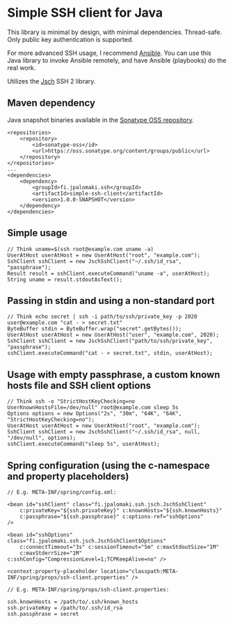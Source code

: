 # Simple SSH client for Java

This library is minimal by design, with minimal dependencies. Thread-safe. Only public
key authentication is supported.

For more advanced SSH usage, I recommend [Ansible](https://github.com/ansible/ansible). You can
use this Java library to invoke Ansible remotely, and have Ansible (playbooks) do the real work.

Utilizes the [Jsch](http://www.jcraft.com/jsch) SSH 2 library.

## Maven dependency

Java snapshot binaries available in the [Sonatype OSS repository](https://oss.sonatype.org/content/groups/public).

    <repositories>
        <repository>
            <id>sonatype-oss</id>
            <url>https://oss.sonatype.org/content/groups/public</url>
        </repository>
    </repositories>
    ...
    <dependencies>
        <dependency>
            <groupId>fi.jpalomaki.ssh</groupId>
            <artifactId>simple-ssh-client</artifactId>
            <version>1.0.0-SNAPSHOT</version>
        </dependency>
    </dependencies>

## Simple usage

    // Think uname=$(ssh root@example.com uname -a)
    UserAtHost userAtHost = new UserAtHost("root", "example.com");
    SshClient sshClient = new JschSshClient("~/.ssh/id_rsa", "passphrase");
    Result result = sshClient.executeCommand("uname -a", userAtHost);
    String uname = result.stdoutAsText();

## Passing in stdin and using a non-standard port

    // Think echo secret | ssh -i path/to/ssh/private_key -p 2020 user@example.com "cat - > secret.txt"
    ByteBuffer stdin = ByteBuffer.wrap("secret".getBytes());
    UserAtHost userAtHost = new UserAtHost("user", "example.com", 2020);
    SshClient sshClient = new JschSshClient("path/to/ssh/private_key", "passphrase");
    sshClient.executeCommand("cat - > secret.txt", stdin, userAtHost);

## Usage with empty passphrase, a custom known hosts file and SSH client options

    // Think ssh -o "StrictHostKeyChecking=no UserKnownHostsFile=/dev/null" root@example.com sleep 5s
    Options options = new Options("2s", "30m", "64K", "64K", "StrictHostKeyChecking=no");
    UserAtHost userAtHost = new UserAtHost("root", "example.com");
    SshClient sshClient = new JschSshClient("~/.ssh/id_rsa", null, "/dev/null", options);
    sshClient.executeCommand("sleep 5s", userAtHost);

## Spring configuration (using the c-namespace and property placeholders)

    // E.g. META-INF/spring/config.xml:

    <bean id="sshClient" class="fi.jpalomaki.ssh.jsch.JschSshClient"
        c:privateKey="${ssh.privateKey}" c:knownHosts="${ssh.knownHosts}"
        c:passphrase="${ssh.passphrase}" c:options-ref="sshOptions"
    />
    
    <bean id="sshOptions" class="fi.jpalomaki.ssh.jsch.JschSshClient$Options"
        c:connectTimeout="3s" c:sessionTimeout="5m" c:maxStdoutSize="1M"
        c:maxStderrSize="1M" c:sshConfig="CompressionLevel=1;TCPKeepAlive=no" />
        
    <context:property-placeholder location="classpath:META-INF/spring/props/ssh-client.properties" />
    
    // E.g. META-INF/spring/props/ssh-client.properties:
    
    ssh.knownHosts = /path/to/.ssh/known_hosts
    ssh.privateKey = /path/to/.ssh/id_rsa
    ssh.passphrase = secret
